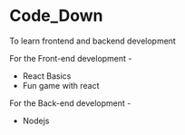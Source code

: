 # Code_Down
To learn frontend and backend development 

For the Front-end development -
   - React Basics
   - Fun game with react
   
For the Back-end development -
   - Nodejs
